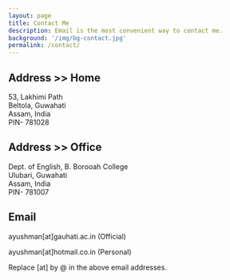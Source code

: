 ```yaml
---
layout: page
title: Contact Me
description: Email is the most convenient way to contact me.
background: '/img/bg-contact.jpg'
permalink: /contact/
---
```


## Address >> Home

53, Lakhimi Path  
Beltola, Guwahati  
Assam, India  
PIN- 781028 


## Address >> Office

Dept. of English, B. Borooah College  
Ulubari, Guwahati  
Assam, India  
PIN- 781007

## Email

ayushman[at]gauhati.ac.in (Official)

ayushman[at]hotmail.co.in (Personal)

Replace [at] by @ in the above email addresses.
